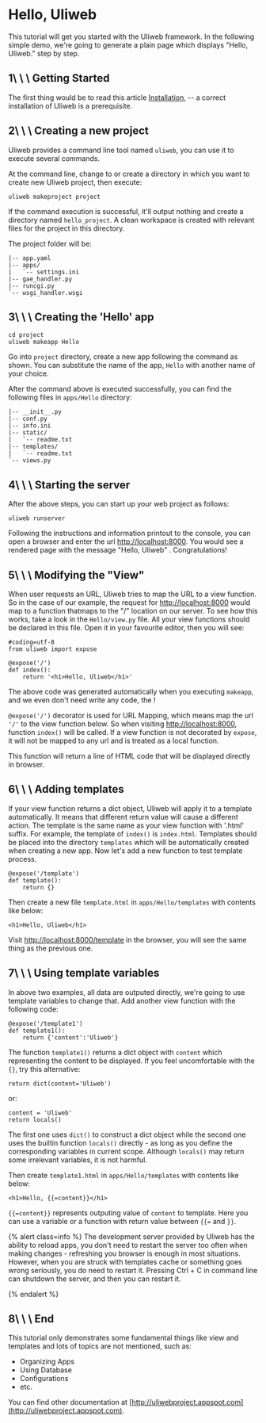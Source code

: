 # Hello, Uliweb

This tutorial will get you started with the Uliweb framework.
In the following simple demo, we're going to generate a plain page
which displays "Hello, Uliweb." step by step.


## 1\ \ \ Getting Started


The first thing would be to read this article [Installation](installation), --
    a correct installation of Uliweb is a prerequisite.



## 2\ \ \ Creating a new project

Uliweb provides a command line tool named `uliweb`, you can use
it to execute several commands.

At the command line,  change to or create a directory in which you want to create new
Uliweb project,  then execute:


```
uliweb makeproject project
```

If the command execution is successful, it'll output nothing and create a
directory named `hello_project`. A clean workspace is created with relevant files
for the project in this directory.

The project folder will be:


```
|-- app.yaml
|-- apps/
|   `-- settings.ini
|-- gae_handler.py
|-- runcgi.py
`-- wsgi_handler.wsgi
```


## 3\ \ \ Creating the 'Hello' app


```
cd project
uliweb makeapp Hello
```

Go into `project` directory, create a new app following the command as
shown. You can substitute the name of the app, `Hello` with another name of your choice.

After the command above is executed successfully,
you can find the following files in `apps/Hello` directory:


```
|-- __init__.py
|-- conf.py
|-- info.ini
|-- static/
|   `-- readme.txt
|-- templates/
|   `-- readme.txt
`-- views.py
```


## 4\ \ \ Starting the server

After the above steps, you can start up your web project as follows:


```
uliweb runserver
```

Following the instructions and information printout to the console, you can
open a browser and enter the url [http://localhost:8000](http://localhost:8000).  You would see a rendered
page with the message "Hello, Uliweb" . Congratulations!


## 5\ \ \ Modifying the "View"

When user requests an URL, Uliweb tries to map the URL to a view function. So in
the case of our example, the request for [http://localhost:8000](http://localhost:8000) would map to a function
thatmaps to the "/" location on our server. To see how this works, take a look in
the `Hello/view.py` file. All your view functions should be declared in this file.
Open it in your favourite editor, then you will see:


```
#coding=utf-8
from uliweb import expose

@expose('/')
def index():
    return '<h1>Hello, Uliweb</h1>'
```

The above code was generated automatically when you executing `makeapp`,
and we even don't need write any code, the  !

`@expose('/')` decorator is used for URL Mapping, which means map the url `'/'` to
the view function below. So when visiting [http://localhost:8000](http://localhost:8000), function `index()`
will be called. If a view function is not decorated by `expose`, it will not
be mapped to any url and is treated as a local function.

This function will return a line of HTML code that will be displayed directly in browser.


## 6\ \ \ Adding templates

If your view function returns a dict object, Uliweb will apply it to a template automatically.
It means that different return value will cause a different action.
The template is the same name as your view function with '.html' suffix.
For example, the template of `index()` is `index.html`.
Templates should be placed into the directory `templates` which will be automatically
created when creating a new app. Now let's add a new function to test template
process.


```
@expose('/template')
def template():
    return {}
```

Then create a new file `template.html` in `apps/Hello/templates` with contents
like below:


```
<h1>Hello, Uliweb</h1>
```

Visit [http://localhost:8000/template](http://localhost:8000/template) in the browser, you will see the same thing as the previous one.


## 7\ \ \ Using template variables

In above two examples, all data are outputed directly, we're going to use template
variables to change that. Add another view function with the following code:


```
@expose('/template1')
def template1():
    return {'content':'Uliweb'}
```

The function `template1()` returns a dict object with `content` which representing
the content to be displayed. If you feel uncomfortable with the `{}`, try
this alternative:


```
return dict(content='Uliweb')
```

or:


```
content = 'Uliweb'
return locals()
```

The first one uses `dict()` to construct a dict object while
the second one uses the builtin function `locals()` directly - as long as you
define the corresponding variables in current scope. Although `locals()` may
return some irrelevant variables, it is not harmful.

Then create `template1.html` in `apps/Hello/templates` with contents like below:


```
<h1>Hello, {{=content}}</h1>
```

`{{=content}}` represents outputing value of `content` to template. Here you can use a
variable or a function with return value between `{{=` and `}}`.


{% alert class=info %}
The development server provided by Uliweb has the ability to reload apps,
you don't need to restart the server too often when making changes -
refreshing you browser is enough in most situations. However, when
you are struck with templates cache or something goes wrong seriously,
you do need to restart it. Pressing Ctrl + C in command line can shutdown
the server, and then you can restart it.

{% endalert %}


## 8\ \ \ End

This tutorial only demonstrates some fundamental things like view and templates
and lots of topics are not mentioned, such as:


* Organizing Apps
* Using Database
* Configurations
* etc.

You can find other documentation at [http://uliwebproject.appspot.com](http://uliwebproject.appspot.com).

